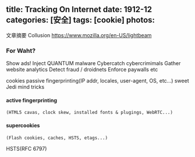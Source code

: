 title: Tracking On Internet
date: 1912-12
categories: [安全]
tags: [cookie]
photos:
---
文章摘要
Collusion <https://www.mozilla.org/en-US/lightbeam>
<!--more-->
### For Waht?
Show ads!
Inject QUANTUM malware
Cybercatch cybercrimimals
Gather website analytics
Detect fraud / droidnets
Enforce paywalls
etc

cookies
passive fingerprinting(IP addr, locales, user-agent, OS, etc...)
sweet Jedi mind tricks

#### active fingerprinting
	(HTML5 cavas, clock skew, installed fonts & plugings, WebRTC...)
#### supercookies
	(Flash cookies, caches, HSTS, etags...)

HSTS(RFC 6797)

